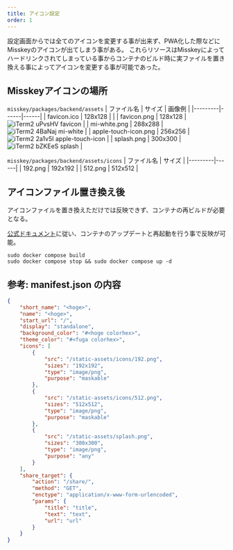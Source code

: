 ```yaml
---
title: アイコン設定
order: 1
---
```


設定画面からでは全てのアイコンを変更する事が出来ず、PWA化した際などにMisskeyのアイコンが出てしまう事がある。
これらリソースはMisskeyによってハードリンクされてしまっている事からコンテナのビルド時に実ファイルを置き換える事によってアイコンを変更する事が可能であった。

## Misskeyアイコンの場所

`misskey/packages/backend/assets`
| ファイル名 | サイズ | 画像例 |
|---------|------|------|
| favicon.ico | 128x128 | |
| favicon.png | 128x128 | ![iTerm2 uPvsHV favicon](https://user-images.githubusercontent.com/31660/223339870-b6d4565c-8ad6-4f2b-9e5b-4378b5a3d0f7.png) |
| mi-white.png | 288x288 | ![iTerm2 4BaNaj mi-white](https://user-images.githubusercontent.com/31660/223339918-b1b76c38-4900-4ac8-b77c-48ecd751ad5e.png) |
| apple-touch-icon.png | 256x256 | ![iTerm2 2a1v5I apple-touch-icon](https://user-images.githubusercontent.com/31660/223340142-802619d4-8d36-4a9b-8aaf-f56fb20ae41e.png) |
| splash.png | 300x300 | ![iTerm2 bZKEeS splash](https://user-images.githubusercontent.com/31660/223340692-b723e13f-8919-49e2-bcca-1a62724293a4.png) |

`misskey/packages/backend/assets/icons`
| ファイル名 | サイズ |
|---------|------|
| 192.png | 192x192 |
| 512.png | 512x512 |

## アイコンファイル置き換え後
アイコンファイルを置き換えただけでは反映できず、コンテナの再ビルドが必要となる。

[公式ドキュメント](https://misskey-hub.net/docs/install/docker.html)に従い、コンテナのアップデートと再起動を行う事で反映が可能。

```shell
sudo docker compose build
sudo docker compose stop && sudo docker compose up -d
```


## 参考: manifest.json の内容

```json
{
    "short_name": "<hoge>",
    "name": "<hoge>",
    "start_url": "/",
    "display": "standalone",
    "background_color": "#<hoge colorhex>",
    "theme_color": "#<fuga colorhex>",
    "icons": [
        {
            "src": "/static-assets/icons/192.png",
            "sizes": "192x192",
            "type": "image/png",
            "purpose": "maskable"
        },
        {
            "src": "/static-assets/icons/512.png",
            "sizes": "512x512",
            "type": "image/png",
            "purpose": "maskable"
        },
        {
            "src": "/static-assets/splash.png",
            "sizes": "300x300",
            "type": "image/png",
            "purpose": "any"
        }
    ],
    "share_target": {
        "action": "/share/",
        "method": "GET",
        "enctype": "application/x-www-form-urlencoded",
        "params": {
            "title": "title",
            "text": "text",
            "url": "url"
        }
    }
}
```